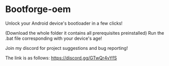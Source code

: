 # Bootforge-oem
Unlock your Android device's bootloader in a few clicks!

(Download the whole folder it contains all prerequisites preinstalled)
Run the .bat file corresponding with your device's age!

Join my discord for project suggestions and bug reporting!

The link is as follows: https://discord.gg/GTwQr4vYfS
